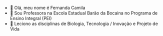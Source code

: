 - 👋 Olá, meu nome é Fernanda Camila
- 👀 Sou Professora na Escola Estadual Barão da Bocaina no Programa de Ensino Integral (PEI)
- 🌱 Leciono as disciplinas de Biologia, Tecnologia / Inovação e Projeto de Vida
<!---
ProfessoraFernandaCamila/ProfessoraFernandaCamila is a ✨ special ✨ repository because its `README.md` (this file) appears on your GitHub profile.
You can click the Preview link to take a look at your changes.
--->
